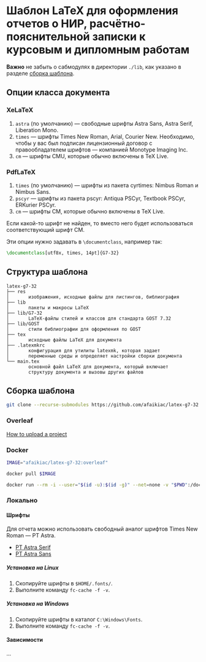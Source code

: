 # Шаблон LaTeX для оформления отчетов о НИР, расчётно-пояснительной записки к курсовым и дипломным работам

**Важно** не забыть о сабмодулях в директории `./lib`, как указано в разделе [сборка шаблона](#сборка-шаблона).

## Опции класса документа

### XeLaTeX

1. `astra` (по умолчанию) — свободные шрифты Astra Sans, Astra Serif, Liberation Mono.
2. `times` — шрифты Times New Roman, Arial, Courier New. Необходимо, чтобы у вас был подписан лицензионный договор с правообладателем шрифтов — компанией Monotype Imaging Inc.
3. `cm` — шрифты CMU, которые обычно включены в TeX Live.

### PdfLaTeX

1. `times` (по умолчанию) — шрифты из пакета cyrtimes: Nimbus Roman и Nimbus Sans.
2. `pscyr` — шрифты из пакета pscyr: Antiqua PSCyr, Textbook PSCyr, ERKurier PSCyr.
3. `cm` — шрифты CM, которые обычно включены в TeX Live.

Если какой-то шрифт не найден, то вместо него будет использоваться соответствующий шрифт CM.

Эти опции нужно задавать в `\documentclass`, например так: 

```latex
\documentclass[utf8x, times, 14pt]{G7-32}
```

## Структура шаблона

```palin
latex-g7-32
├── res 
│       изображения, исходные файлы для листингов, библиография
├── lib
│       пакеты и макросы LaTeX
├── lib/G7-32 
│       LaTeX-файлы стилей и классов для стандарта GOST 7.32
├── lib/GOST 
│       стили библиографии для оформления по GOST
├── tex 
│       исходные файлы LaTeX для документа
├── .latexmkrc
│       конфигурация для утилиты latexmk, которая задает
│       переменные среды и определяет настройки сборки документа
└── main.tex 
        основной файл LaTeX для документа, который включает
        структуру документа и вызовы других файлов
```

## Сборка шаблона

```bash
git clone --recurse-submodules https://github.com/afaikiac/latex-g7-32.git
```

### Overleaf

[How to upload a project](https://www.overleaf.com/learn/how-to/Uploading_a_project)

### Docker

```bash
IMAGE="afaikiac/latex-g7-32:overleaf"
```

```bash
docker pull $IMAGE
```

```bash
docker run --rm -i --user="$(id -u):$(id -g)" --net=none -v "$PWD":/doc "$IMAGE" latexmk main
```

### Локально

#### Шрифты

Для отчета можно использовать свободный аналог шрифтов Times New Roman — PT Astra.

- [PT Astra Serif](http://astralinux.ru/information/fonts-astra/font-ptastra-serif-ver1003.zip)
- [PT Astra Sans](http://astralinux.ru/information/fonts-astra/font-ptastrasans-ttf-ver1002.zip)

##### Установка на Linux

1. Скопируйте шрифты в `$HOME/.fonts/`.
2. Выполните команду `fc-cache -f -v`.

##### Установка на Windows

1. Скопируйте шрифты в каталог `C:\Windows\Fonts`.
2. Выполните команду `fc-cache -f -v`.

#### Зависимости

...
